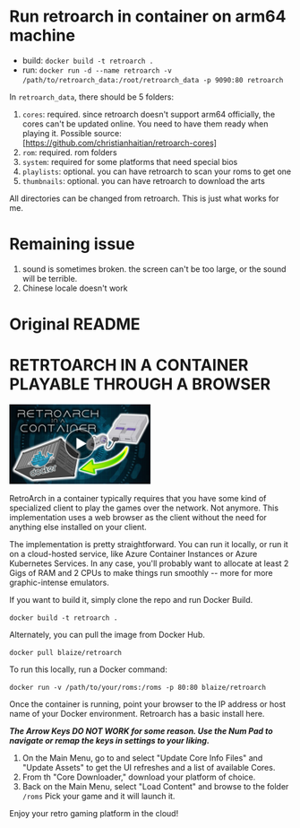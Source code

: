 # Run retroarch in container on arm64 machine

* build: `docker build -t retroarch .`
* run: `docker run -d --name retroarch -v /path/to/retroarch_data:/root/retroarch_data -p 9090:80 retroarch`

In `retroarch_data`, there should be 5 folders:

1. `cores`: required. since retroarch doesn't support arm64 officially, the cores can't be updated online. You need to have them ready when playing it. Possible source: [https://github.com/christianhaitian/retroarch-cores]
2. `rom`: required. rom folders
3. `system`: required for some platforms that need special bios
4. `playlists`: optional. you can have retroarch to scan your roms to get one
5. `thumbnails`: optional. you can have retroarch to download the arts

All directories can be changed from retroarch. This is just what works for me.

# Remaining issue

1. sound is sometimes broken. the screen can't be too large, or the sound will be terrible.
2. Chinese locale doesn't work

# Original README

# RETRTOARCH IN A CONTAINER PLAYABLE THROUGH A BROWSER

[<img src="retroarch.jpg" width="50%">](https://www.youtube.com/watch?v=6gqXNirjNeU "RETRTOARCH IN A CONTAINER")

RetroArch in a container typically requires that you have some kind of specialized client to play the games over the network. Not anymore. This implementation uses a web browser as the client without the need for anything else installed on your client.

The implementation is pretty straightforward. You can run it locally, or run it on a cloud-hosted service, like Azure Container Instances or Azure Kubernetes Services. In any case, you'll probably want to allocate at least 2 Gigs of RAM and 2 CPUs to make things run smoothly -- more for more graphic-intense emulators.

If you want to build it, simply clone the repo and run Docker Build.

`docker build -t retroarch . `

Alternately, you can pull the image from Docker Hub.

`docker pull blaize/retroarch`

To run this locally, run a Docker command:

`docker run -v /path/to/your/roms:/roms -p 80:80 blaize/retroarch`

Once the container is running, point your browser to the IP address or host name of your Docker environment. Retroarch has a basic install here.

***The Arrow Keys DO NOT WORK for some reason. Use the Num Pad to navigate or remap the keys in settings to your liking.***

1. On the Main Menu, go to and select "Update Core Info Files" and "Update Assets" to get the UI refreshes and a list of available Cores.
2. From th "Core Downloader," download your platform of choice.
3. Back on the Main Menu, select "Load Content" and browse to the folder `/roms` Pick your game and it will launch it.

Enjoy your retro gaming platform in the cloud!
